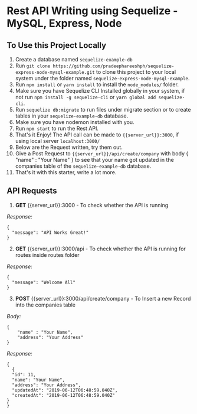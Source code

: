 # Rest API Writing using Sequelize - MySQL, Express, Node

## To Use this Project Locally

1. Create a database named `sequelize-example-db`
2. Run `git clone https://github.com/pradeephareeshph/sequelize-express-node-mysql-example.git` to clone this project to your local system under the folder named `sequelize-express-node-mysql-example`.
3. Run `npm install` or `yarn install` to install the `node_modules/` folder.
4. Make sure you have Sequelize CLI Installed globally in your system, if not run `npm install -g sequelize-cli` or `yarn global add sequelize-cli`.
5. Run `sequelize db:migrate` to run files under migrate section or to create tables in your `sequelize-example-db` database.
6. Make sure you have nodemon installed with you.
7. Run `npm start` to run the Rest API.
8. That's it Enjoy! The API call can be made to `{{server_url}}:3000`, if using local server `localhost:3000/`
9. Below are the Request written, try them out.
9. Give a Post Request to `{{server_url}}/api/create/company` with body { "name" : "Your Name" } to see that your name got updated in the companies table of the `sequelize-example-db` database. 
10. That's it with this starter, write a lot more.

## API Requests

1. **GET** {{server_url}}:3000 - To check whether the API is running

*Response:*
```
{
  "message": "API Works Great!"
}
```

2. **GET** {{server_url}}:3000/api - To check whether the API is running for routes inside routes folder

*Response:*
```
{
  "message": "Welcome All"
}
```

3. **POST** {{server_url}}:3000/api/create/company - To Insert a new Record into the companies table

*Body:*
```
{
	"name" : "Your Name",
	"address": "Your Address"
}
```


*Response:*
```
{
  {
  "id": 11,
  "name": "Your Name",
  "address": "Your Address",
  "updatedAt": "2019-06-12T06:48:59.040Z",
  "createdAt": "2019-06-12T06:48:59.040Z"
}
}
```
